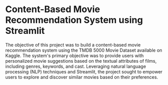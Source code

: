 # Content-Based Movie Recommendation System using Streamlit

The objective of this project was to build a content-based movie recommendation system using the TMDB 5000 Movie Dataset available on Kaggle. The system's primary objective was to provide users with personalized movie suggestions based on the textual attributes of films, including genres, keywords, and cast. Leveraging natural language processing (NLP) techniques and Streamlit, the project sought to empower users to explore and discover similar movies based on their preferences.

